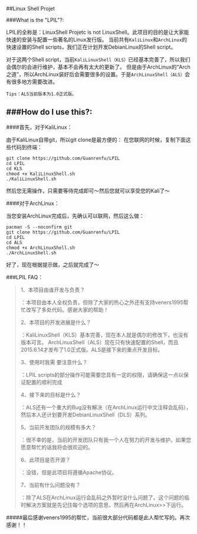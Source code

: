 ##Linux Shell Projet


###What is the "LPIL"?: 


LPIL的全称是：LinuxShell Projetc is not LinuxShell。此项目的目的是让大家能快速的安装与配置一些著名的Linux发行版。
当前共有`KaliLinux`和`ArchLinux`的快速设置的Shell scripts，我们正在计划开发DebianLinux的Shell script。

对于这两个Shell script，当前`KaliLinuxShell（KLS）`已经基本完善了，所以我们会偶尔的会进行维护，基本不会再有太大的更新了。
但是由于ArchLinux的“Arch之道”，所以ArchLinux装好后会需要很多的设置。于是`ArchLinuxShell（ALS）`会有很多地方需要改进。

`Tips：ALS当前版本为1.0正式版。`

###How do I use this?: 
-----------------------
####首先，对于KaliLinux：

由于KaliLinux自带git，所以git clone是最方便的：
在您联网的时候，复制下面这些代码到终端：
```
git clone https://github.com/Guanrenfu/LPIL
cd LPIL
cd KLS
chmod +x KaliLinuxShell.sh
./KaliLinuxShell.sh
```
然后您无需操作，只需要等待完成即可～然后您就可以享受您的Kali了～

####对于ArchLinux：

当您安装ArchLinux完成后，先确认可以联网，然后这么做：

```
pacman -S --noconfirm git
git clone https://github.com/Guanrenfu/LPIL
cd LPIL
cd ALS
chmod +x ArchLinuxShell.sh
./ArchLinuxShell.sh
```
好了，现在根据提示做，之后就完成了～


###LPIL FAQ：


>1、本项目由谁开发与负责？
>
>：本项目由本人全权负责，但除了大家的热心之外还有支持veners1995帮忙改写了多处代码。感谢大家的帮助！
>
>
>2、本项目的开发进展是什么？
>
>：KaliLinuxShell（KLS）基本完善，现在本人就是偶尔的修改下，也没有版本可言。
>ArchLinuxShell（ALS）现在只有快速配置的Shell，而且2015.6.14才发布了1.0正式版。ALS是接下来的重点开发目标。
>
>
>3、使用时我需 要注意什么？
>
>：LPIL scripts的部分操作可能需要您具有一定的权限，请确保这一点以保证配置的顺利完成
>
>
>4、接下来的目标是什么？
>
>：ALS还有一个重大的Bug没有解决（在ArchLinux运行中文注释会乱码），然后本人还计划要开发DebianLinuxShell（DLS）系列。
>
>
>5、当前开发团队的规模有多大？
>
>：很不幸的是，当前的开发团队只有我一个人在努力的开发与维护。如果您愿意帮忙的话我将会很欢迎的。
>
>
>6、此项目是否开源？
>
>：没错，但是此项目将遵循Apache协议。
>
>
>7、当前有什么问题没有？
>
>：除了ALS在ArchLinux运行会乱码之外暂时没什么问题了。这个问题的临时解决方案就是先记住每个选项的意思，然后再在ArchLinux>>下运行。


#####最后感谢veners1995的帮忙，当前很大部分代码都是此人帮忙写的。再次感谢！！
